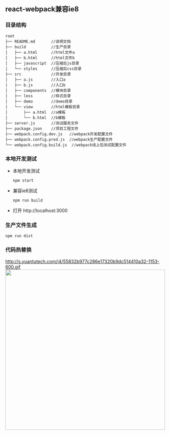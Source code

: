 ## react-webpack兼容ie8
### 目录结构
	root
	├── README.md       //说明文档
	├── build           //生产目录
	│   ├── a.html      //html文件a
	│   ├── b.html      //html文件b
	│   ├── javascript  //压缩后js目录
	│   └── styles      //压缩后css目录
	├── src             //开发目录
	│   ├── a.js        //入口a
	│   ├── b.js        //入口b
	│   ├── components  //模块目录
	│   ├── less        //样式目录
	│   ├── demo        //demo目录
	│   └── view        //html模板目录
	│       ├── a.html  //a模板
	│       └── b.html  //b模板
	├── server.js       //测试服务文件
	├── package.json    //项目工程文件
	├── webpack.config.dev.js   //webpack开发配置文件
	├── webpack.config.prod.js  //webpack生产配置文件
	└── webpack.config.build.js  //webpack线上包测试配置文件

### 本地开发测试
		
+	本地开发测试

		npm start
        
+   兼容ie8测试

	    npm run build
		
+	打开 http://localhost:3000
		
### 生产文件生成

	npm run dist		
		
### 代码热替换
http://s.yuantutech.com/i4/55832b977c286e17320b9dc514410a32-1153-600.gif
<img style="width: 500px" src="http://s.yuantutech.com/i4/55832b977c286e17320b9dc514410a32-1153-600.gif" />
